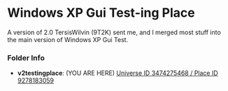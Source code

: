 # Windows XP Gui Test-ing Place

A version of 2.0 TersisWilvin (9T2K) sent me, and I merged most stuff into the main version of Windows XP Gui Test.

### Folder Info

- **v2testingplace**: (YOU ARE HERE) [Universe ID 3474275468 / Place ID 9278183059](https://www.roblox.com/games/9278183059)